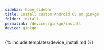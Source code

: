 ```yaml
---
sidebar: home_sidebar
title: Install custom Android OS on ginkgo
folder: install
permalink: /devices/ginkgo/install
device: ginkgo
---
```

{% include templates/device_install.md %}
